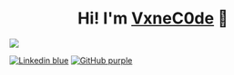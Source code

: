 <div align="center">
<h1 align="center">Hi! I'm <a href="#">VxneC0de</a> 👋</h1>
</div>
<img src="https://i.ibb.co/VgYzk2f/vxnec0de.png)https://i.ibb.co/VgYzk2f/vxnec0de.png">

[![Linkedin blue](https://img.shields.io/badge/LinkedIn-blue)](https://www.linkedin.com/in/vanessa-rubio-7b7492293/)
[![GitHub purple](https://img.shields.io/badge/GitHub-purple)](https://github.com/VxneC0de)
